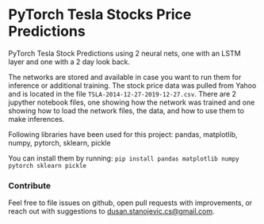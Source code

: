# PyTorch Tesla Stocks Price Predictions

PyTorch Tesla Stock Predictions using 2 neural nets, one with an LSTM layer and one with a 2 day look back.

The networks are stored and available in case you want to run them for inference or additional training. The stock price data was pulled from Yahoo and is located in the file ```TSLA-2014-12-27-2019-12-27.csv```. There are 2 jupyther notebook files, one showing how the network was trained and one showing how to load the network files, the data, and how to use them to make inferences.

Following libraries have been used for this project:
pandas, matplotlib, numpy, pytorch, sklearn, pickle

You can install them by running:
```pip install pandas matplotlib numpy pytorch sklearn pickle```

### Contribute

Feel free to file issues on github, open pull requests with improvements, or reach out with suggestions to dusan.stanojevic.cs@gmail.com.